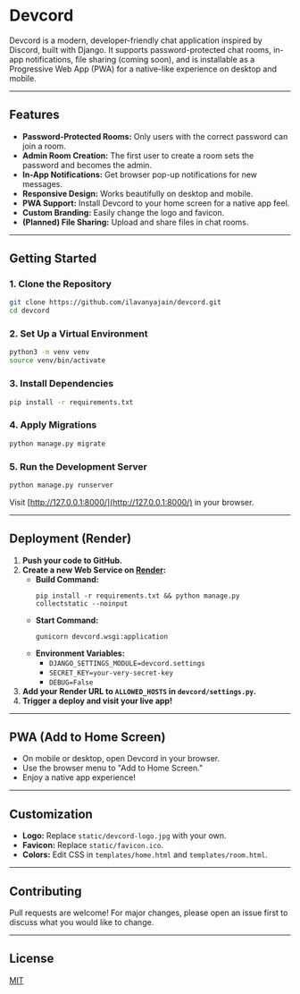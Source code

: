 # Devcord

Devcord is a modern, developer-friendly chat application inspired by Discord, built with Django. It supports password-protected chat rooms, in-app notifications, file sharing (coming soon), and is installable as a Progressive Web App (PWA) for a native-like experience on desktop and mobile.

---

## Features

- **Password-Protected Rooms:** Only users with the correct password can join a room.
- **Admin Room Creation:** The first user to create a room sets the password and becomes the admin.
- **In-App Notifications:** Get browser pop-up notifications for new messages.
- **Responsive Design:** Works beautifully on desktop and mobile.
- **PWA Support:** Install Devcord to your home screen for a native app feel.
- **Custom Branding:** Easily change the logo and favicon.
- **(Planned) File Sharing:** Upload and share files in chat rooms.

---

## Getting Started

### 1. Clone the Repository

```sh
git clone https://github.com/ilavanyajain/devcord.git
cd devcord
```

### 2. Set Up a Virtual Environment

```sh
python3 -m venv venv
source venv/bin/activate
```

### 3. Install Dependencies

```sh
pip install -r requirements.txt
```

### 4. Apply Migrations

```sh
python manage.py migrate
```

### 5. Run the Development Server

```sh
python manage.py runserver
```

Visit [http://127.0.0.1:8000/](http://127.0.0.1:8000/) in your browser.

---

## Deployment (Render)

1. **Push your code to GitHub.**
2. **Create a new Web Service on [Render](https://render.com/):**
   - **Build Command:**  
     ```
     pip install -r requirements.txt && python manage.py collectstatic --noinput
     ```
   - **Start Command:**  
     ```
     gunicorn devcord.wsgi:application
     ```
   - **Environment Variables:**
     - `DJANGO_SETTINGS_MODULE=devcord.settings`
     - `SECRET_KEY=your-very-secret-key`
     - `DEBUG=False`
3. **Add your Render URL to `ALLOWED_HOSTS` in `devcord/settings.py`.**
4. **Trigger a deploy and visit your live app!**

---

## PWA (Add to Home Screen)

- On mobile or desktop, open Devcord in your browser.
- Use the browser menu to "Add to Home Screen."
- Enjoy a native app experience!

---

## Customization

- **Logo:** Replace `static/devcord-logo.jpg` with your own.
- **Favicon:** Replace `static/favicon.ico`.
- **Colors:** Edit CSS in `templates/home.html` and `templates/room.html`.

---

## Contributing

Pull requests are welcome! For major changes, please open an issue first to discuss what you would like to change.

---

## License

[MIT](LICENSE) 